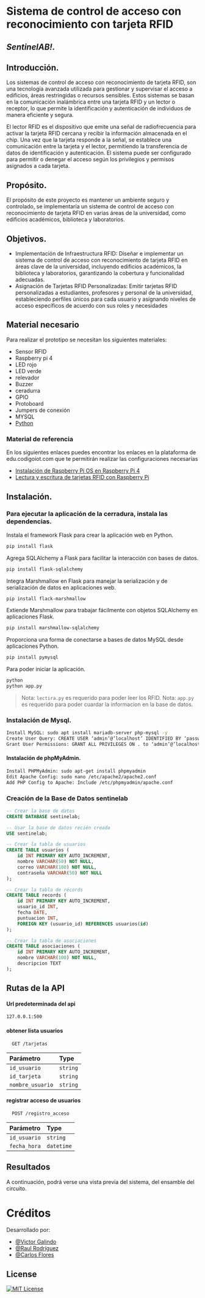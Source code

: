 # Sistema de control de acceso con reconocimiento con tarjeta RFID
## _SentinelAB!._

## Introducción.
Los sistemas de control de acceso con reconocimiento de tarjeta RFID, son una tecnología avanzada utilizada para gestionar y supervisar el acceso a edificios, áreas restringidas o recursos sensibles. Estos sistemas se basan en la comunicación inalámbrica entre una tarjeta RFID y un lector o receptor, lo que permite la identificación y autenticación de individuos de manera eficiente y segura.

El lector RFID es el dispositivo que emite una señal de radiofrecuencia para activar la tarjeta RFID cercana y recibir la información almacenada en el chip. Una vez que la tarjeta responde a la señal, se establece una comunicación entre la tarjeta y el lector, permitiendo la transferencia de datos de identificación y autenticación. El sistema puede ser configurado para permitir o denegar el acceso según los privilegios y permisos asignados a cada tarjeta.

## Propósito.
El propósito de este proyecto es mantener un ambiente seguro y controlado, se implementaría un sistema de control de acceso con reconocimiento de tarjeta RFID en varias áreas de la universidad, como edificios académicos, biblioteca y laboratorios.

## Objetivos.
- Implementación de Infraestructura RFID:
Diseñar e implementar un sistema de control de acceso con reconocimiento de tarjeta RFID en áreas clave de la universidad, incluyendo edificios académicos, la biblioteca y laboratorios, garantizando la cobertura y funcionalidad adecuadas.
-  Asignación de Tarjetas RFID Personalizadas:
Emitir tarjetas RFID personalizadas a estudiantes, profesores y personal de la universidad, estableciendo perfiles únicos para cada usuario y asignando niveles de acceso específicos de acuerdo con sus roles y necesidades


## Material necesario

Para realizar el prototipo se necesitan los siguientes materiales:

- Sensor RFID
- Raspberry pi 4
- LED rojo
- LED verde
- relevador
- Buzzer
- ceradurra
- GPIO 
- Protoboard
- Jumpers de conexión
- MYSQL
- [Python](https://www.python.org/)

### Material de referencia
En los siguientes enlaces puedes encontrar los enlaces en la plataforma de edu.codigoiot.com que te permitirán realizar las configuraciones necesarias 

- [Instalación de Raspberry Pi OS en Raspberry Pi 4](https://edu.codigoiot.com/mod/subcourse/view.php?id=3924)
- [Lectura y escritura de tarjetas RFID con Raspberry Pi](https://edu.codigoiot.com/mod/subcourse/view.php?id=3927)

## Instalación.
### Para ejecutar la aplicación de la cerradura, instala las dependencias.

 Instala el framework Flask para crear la aplicación web en Python.
 ```sh
pip install flask
```
 Agrega SQLAlchemy a Flask para facilitar la interacción con bases de datos.
 ```sh
pip install flask-sqlalchemy
```
  Integra Marshmallow en Flask para manejar la serialización y de serialización de datos en aplicaciones web.
  ```sh 
pip install flack-marshmallow
```
  Extiende Marshmallow para trabajar fácilmente con objetos SQLAlchemy en aplicaciones Flask.
  ```sh
pip install marshmallow-sqlalchemy
```
   Proporciona una forma de conectarse a bases de datos MySQL desde aplicaciones Python.
```sh
pip install pymysql
```

Para poder iniciar la aplicación.
```sh
python 
python app.py
```
> Nota: `lectira.py` es requerido para poder leer los RFID.
> Nota: `app.py` es requerido para poder cuardar la informacion en la base de datos.

### Instalación de Mysql.
```sh
Install MySQL: sudo apt install mariadb-server php-mysql -y
Create User Query: CREATE USER ‘admin’@’localhost’ IDENTIFIED BY ‘password’;
Grant User Permissions: GRANT ALL PRIVILEGES ON . to ‘admin’@’localhost’ WITH GRANT OPTION;
```
#### Instalación de phpMyAdmin.
```sh
Install PHPMyAdmin: sudo apt-get install phpmyadmin
Edit Apache Config: sudo nano /etc/apache2/apache2.conf
Add PHP Config to Apache: Include /etc/phpmyadmin/apache.conf
```

### Creación de la Base de Datos sentinelab

```sql
-- Crear la base de datos
CREATE DATABASE sentinelab;

-- Usar la base de datos recién creada
USE sentinelab;

-- Crear la tabla de usuarios
CREATE TABLE usuarios (
    id INT PRIMARY KEY AUTO_INCREMENT,
    nombre VARCHAR(50) NOT NULL,
    correo VARCHAR(100) NOT NULL,
    contraseña VARCHAR(50) NOT NULL
);

-- Crear la tabla de récords
CREATE TABLE records (
    id INT PRIMARY KEY AUTO_INCREMENT,
    usuario_id INT,
    fecha DATE,
    puntuacion INT,
    FOREIGN KEY (usuario_id) REFERENCES usuarios(id)
);

-- Crear la tabla de asociaciones
CREATE TABLE asociaciones (
    id INT PRIMARY KEY AUTO_INCREMENT,
    nombre VARCHAR(100) NOT NULL,
    descripcion TEXT
);
```

## Rutas de la API
#### Url predeterminada del api
```sh
127.0.0.1:500
```
#### obtener lista usuarios
```http
  GET /tarjetas
```
| Parámetro | Type     |
| :-------- | :------- |
| `id_usuario` | `string` |
| `id_tarjeta` | `string` | 
| `nombre_usuario` | `string` | 
####  registrar acceso de usuarios
```http
  POST /registro_acceso
 ```
 | Parámetro | Type     |
| :-------- | :------- |
| `id_usuario` | `string` |
| `fecha_hora` | `datetime` |

## Resultados
A continuación, podrá verse una vista previa del sistema, del ensamble del circuito.
 

# Créditos
Desarrollado por:
- [@Victor Galindo](https://www.github.com/biovoid19)
- [@Raul Rodríguez](https://www.github.com/RaulRodriguez050221)
- [@Carlos Flores](https://www.github.com/carlossf12)

## License
[![MIT License](https://img.shields.io/badge/License-MIT-green.svg)](https://choosealicense.com/licenses/mit/)